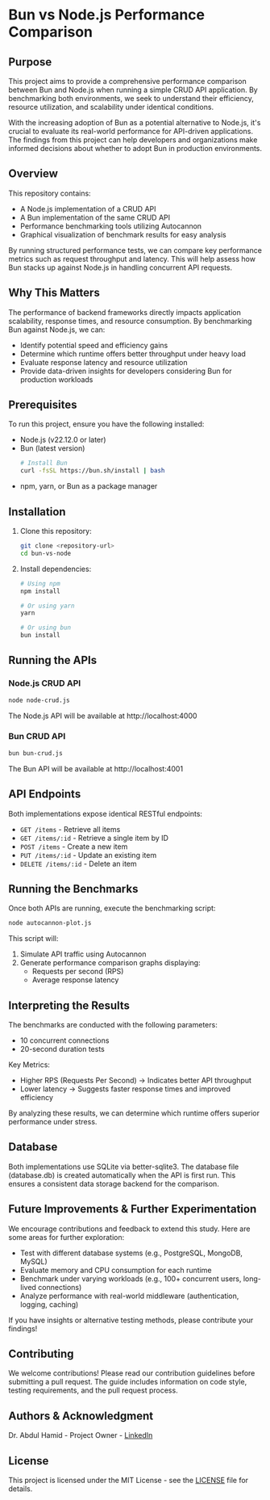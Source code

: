 # Bun vs Node.js Performance Comparison

## Purpose

This project aims to provide a comprehensive performance comparison between Bun and Node.js when running a simple CRUD API application. By benchmarking both environments, we seek to understand their efficiency, resource utilization, and scalability under identical conditions.

With the increasing adoption of Bun as a potential alternative to Node.js, it's crucial to evaluate its real-world performance for API-driven applications. The findings from this project can help developers and organizations make informed decisions about whether to adopt Bun in production environments.

## Overview

This repository contains:

- A Node.js implementation of a CRUD API
- A Bun implementation of the same CRUD API
- Performance benchmarking tools utilizing Autocannon
- Graphical visualization of benchmark results for easy analysis

By running structured performance tests, we can compare key performance metrics such as request throughput and latency. This will help assess how Bun stacks up against Node.js in handling concurrent API requests.

## Why This Matters

The performance of backend frameworks directly impacts application scalability, response times, and resource consumption. By benchmarking Bun against Node.js, we can:

- Identify potential speed and efficiency gains
- Determine which runtime offers better throughput under heavy load
- Evaluate response latency and resource utilization
- Provide data-driven insights for developers considering Bun for production workloads

## Prerequisites

To run this project, ensure you have the following installed:

- Node.js (v22.12.0 or later)
- Bun (latest version)
  ```bash
  # Install Bun
  curl -fsSL https://bun.sh/install | bash
  ```
- npm, yarn, or Bun as a package manager

## Installation

1. Clone this repository:
   ```bash
   git clone <repository-url>
   cd bun-vs-node
   ```

2. Install dependencies:
   ```bash
   # Using npm
   npm install
   
   # Or using yarn
   yarn
   
   # Or using bun
   bun install
   ```

## Running the APIs

### Node.js CRUD API

```bash
node node-crud.js
```

The Node.js API will be available at http://localhost:4000

### Bun CRUD API

```bash
bun bun-crud.js
```

The Bun API will be available at http://localhost:4001

## API Endpoints

Both implementations expose identical RESTful endpoints:

- `GET /items` - Retrieve all items
- `GET /items/:id` - Retrieve a single item by ID
- `POST /items` - Create a new item
- `PUT /items/:id` - Update an existing item
- `DELETE /items/:id` - Delete an item

## Running the Benchmarks

Once both APIs are running, execute the benchmarking script:

```bash
node autocannon-plot.js
```

This script will:
1. Simulate API traffic using Autocannon
2. Generate performance comparison graphs displaying:
   - Requests per second (RPS)
   - Average response latency

## Interpreting the Results

The benchmarks are conducted with the following parameters:

- 10 concurrent connections
- 20-second duration tests

Key Metrics:
- Higher RPS (Requests Per Second) → Indicates better API throughput
- Lower latency → Suggests faster response times and improved efficiency

By analyzing these results, we can determine which runtime offers superior performance under stress.

## Database

Both implementations use SQLite via better-sqlite3. The database file (database.db) is created automatically when the API is first run. This ensures a consistent data storage backend for the comparison.

## Future Improvements & Further Experimentation

We encourage contributions and feedback to extend this study. Here are some areas for further exploration:

- Test with different database systems (e.g., PostgreSQL, MongoDB, MySQL)
- Evaluate memory and CPU consumption for each runtime
- Benchmark under varying workloads (e.g., 100+ concurrent users, long-lived connections)
- Analyze performance with real-world middleware (authentication, logging, caching)

If you have insights or alternative testing methods, please contribute your findings!

## Contributing

We welcome contributions! Please read our contribution guidelines before submitting a pull request. The guide includes information on code style, testing requirements, and the pull request process.

## Authors & Acknowledgment

Dr. Abdul Hamid - Project Owner - [LinkedIn](https://www.linkedin.com/in/ahceo/)

## License

This project is licensed under the MIT License - see the [LICENSE](LICENSE) file for details.
